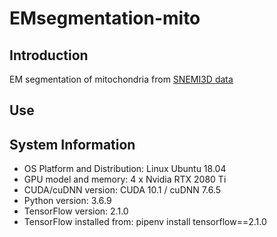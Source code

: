# EMsegmentation-mito
## Introduction
EM segmentation of mitochondria from [SNEMI3D data](http://brainiac2.mit.edu/SNEMI3D/)

## Use

## System Information

* OS Platform and Distribution: Linux Ubuntu 18.04
* GPU model and memory: 4 x Nvidia RTX 2080 Ti
* CUDA/cuDNN version: CUDA 10.1 / cuDNN 7.6.5
* Python version: 3.6.9
* TensorFlow version: 2.1.0
* TensorFlow installed from: pipenv install tensorflow==2.1.0
